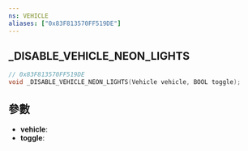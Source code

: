 ```yaml
---
ns: VEHICLE
aliases: ["0x83F813570FF519DE"]
---
```

## _DISABLE_VEHICLE_NEON_LIGHTS

```c
// 0x83F813570FF519DE
void _DISABLE_VEHICLE_NEON_LIGHTS(Vehicle vehicle, BOOL toggle);
```


## 參數
* **vehicle**: 
* **toggle**: 
